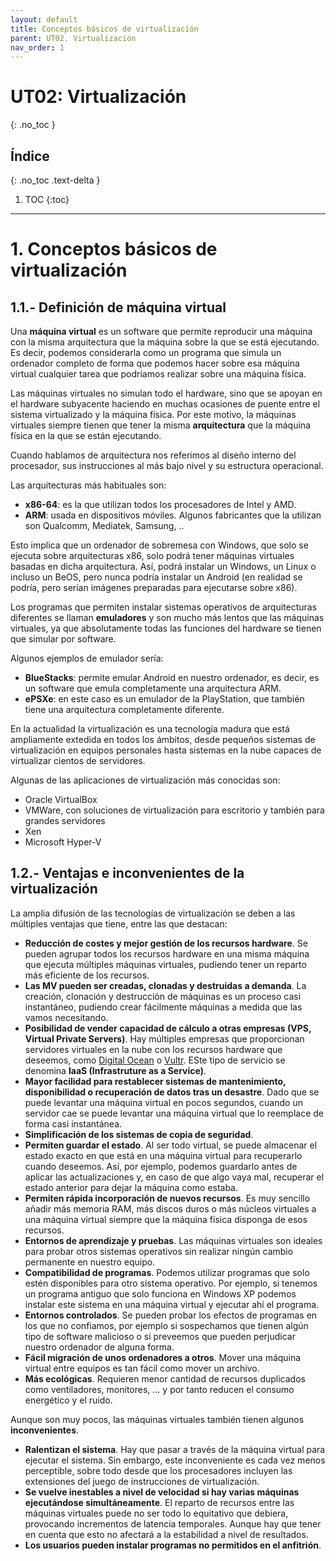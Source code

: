 ```yaml
---
layout: default
title: Conceptos básicos de virtualización
parent: UT02. Virtualización
nav_order: 1
---
```


# UT02: Virtualización
{: .no_toc }

## Índice
{: .no_toc .text-delta }

1. TOC
{:toc}

---

# 1. Conceptos básicos de virtualización

## 1.1.- Definición de máquina virtual

Una **máquina virtual** es un software que permite reproducir una máquina con la misma arquitectura que la máquina sobre la que se está ejecutando. Es decir, podemos considerarla como un programa que simula un ordenador completo de forma que podemos hacer sobre esa máquina virtual cualquier tarea que podríamos realizar sobre una máquina física.

Las máquinas virtuales no simulan todo el hardware, sino que se apoyan en el hardware subyacente haciendo en muchas ocasiones de puente entre el sistema virtualizado y la máquina física. Por este motivo, la máquinas virtuales siempre tienen que tener la misma **arquitectura** que la máquina física en la que se están ejecutando.

Cuando hablamos de arquitectura nos referimos al diseño interno del procesador, sus instrucciones al más bajo nivel y su estructura operacional.

Las arquitecturas más habituales son:

- **x86-64**: es la que utilizan todos los procesadores de Intel y AMD. 
- **ARM**: usada en dispositivos móviles. Algunos fabricantes que la utilizan son Qualcomm, Mediatek, Samsung, ..

Esto implica que un ordenador de sobremesa con Windows, que solo se ejecuta sobre arquitecturas x86, solo podrá tener máquinas virtuales basadas en dicha arquitectura. Así, podrá instalar un Windows, un Linux o incluso un BeOS, pero nunca podría instalar un Android (en realidad se podría, pero serían imágenes preparadas para ejecutarse sobre x86).

Los programas que permiten instalar sistemas operativos de arquitecturas diferentes se llaman **emuladores** y son mucho más lentos que las máquinas virtuales, ya que absolutamente todas las funciones del hardware se tienen que simular por software.

Algunos ejemplos de emulador sería:

- **BlueStacks**: permite emular Android en nuestro ordenador, es decir, es un software que emula completamente una arquitectura ARM.
- **ePSXe**: en este caso es un emulador de la PlayStation, que también tiene una arquitectura completamente diferente.

En la actualidad la virtualización es una tecnología madura que está ampliamente extedida en todos los ámbitos, desde pequeños sistemas de virtualización en equipos personales hasta sistemas en la nube capaces de virtualizar cientos de servidores. 

Algunas de las aplicaciones de virtualización más conocidas son:

- Oracle VirtualBox
- VMWare, con soluciones de virtualización para escritorio y también para grandes servidores
- Xen
- Microsoft Hyper-V


## 1.2.- Ventajas e inconvenientes de la virtualización

La amplia difusión de las tecnologías de virtualización se deben a las múltiples ventajas que tiene, entre las que destacan:

- **Reducción de costes y mejor gestión de los recursos hardware**. Se pueden agrupar todos los recursos hardware en una misma máquina que ejecuta múltiples máquinas virtuales, pudiendo tener un reparto más eficiente de los recursos. 
- **Las MV pueden ser creadas, clonadas y destruidas a demanda**. La creación, clonación y destrucción de máquinas es un proceso casi instantáneo, pudiendo crear fácilmente máquinas a medida que las vamos necesitando.
- **Posibilidad de vender capacidad de cálculo a otras empresas (VPS, Virtual Private Servers)**. Hay múltiples empresas que proporcionan servidores virtuales en la nube con los recursos hardware que deseemos, como [Digital Ocean](https://www.digitalocean.com) o [Vultr](https://www.vultr.com/). ESte tipo de servicio se denomina **IaaS (Infrastruture as a Service)**.
- **Mayor facilidad para restablecer sistemas de mantenimiento, disponibilidad o recuperación de datos tras un desastre**. Dado que se puede levantar una máquina virtual en pocos segundos, cuando un servidor cae se puede levantar una máquina virtual que lo reemplace de forma casi instantánea.
- **Simplificación de los sistemas de copia de seguridad**. 
- **Permiten guardar el estado**. Al ser todo virtual, se puede almacenar el estado exacto en que está en una máquina virtual para recuperarlo cuando deseemos. Así, por ejemplo, podemos guardarlo antes de aplicar las actualizaciones y, en caso de que algo vaya mal, recuperar el estado anterior para dejar la máquina como estaba.
- **Permiten rápida incorporación de nuevos recursos**. Es muy sencillo añadir más memoria RAM, más discos duros o más núcleos virtuales a una máquina virtual siempre que la máquina física disponga de esos recursos.
- **Entornos de aprendizaje y pruebas**. Las máquinas virtuales son ideales para probar otros sistemas operativos sin realizar ningún cambio permanente en nuestro equipo.
- **Compatibilidad de programas**. Podemos utilizar programas que solo estén disponibles para otro sistema operativo. Por ejemplo, si tenemos un programa antiguo que solo funciona en Windows XP podemos instalar este sistema en una máquina virtual y ejecutar ahí el programa.
- **Entornos controlados**. Se pueden probar los efectos de programas en los que no confiamos, por ejemplo si sospechamos que tienen algún tipo de software malicioso o si preveemos que pueden perjudicar nuestro ordenador de alguna forma.
- **Fácil migración de unos ordenadores a otros**. Mover una máquina virtual entre equipos es tan fácil como mover un archivo.
- **Más ecológicas**. Requieren menor cantidad de recursos duplicados como ventiladores, monitores, … y por tanto reducen el consumo energético y el ruido.

Aunque son muy pocos, las máquinas virtuales también tienen algunos **inconvenientes**.

- **Ralentizan el sistema**. Hay que pasar a través de la máquina virtual para ejecutar el sistema. Sin embargo, este inconveniente es cada vez menos perceptible, sobre todo desde que los procesadores incluyen las extensiones del juego de instrucciones de virtualización.
- **Se vuelve inestables a nivel de velocidad si hay varias máquinas ejecutándose simultáneamente**. El reparto de recursos entre las máquinas virtuales puede no ser todo lo equitativo que debiera, provocando incrementos de latencia temporales. Aunque hay que tener en cuenta que esto no afectará a la estabilidad a nivel de resultados.
- **Los usuarios pueden instalar programas no permitidos en el anfitrión**.

